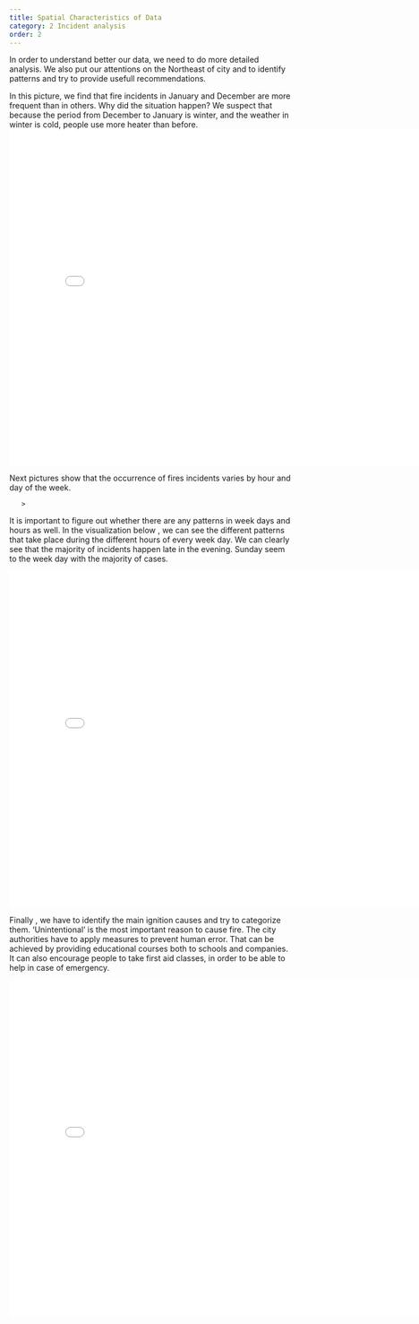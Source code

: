 ```yaml
---
title: Spatial Characteristics of Data
category: 2 Incident analysis
order: 2
---
```


In order to understand better our data, we need to do more detailed analysis. We also put our attentions on the Northeast of city and to identify patterns and try to provide usefull recommendations.

In this picture, we find that fire incidents in January and December are more frequent than in others. Why did the situation happen? We suspect that because the period from December to January is winter, and the weather in winter is cold, people use more heater than before.
<embed 
       type="text/html" 
       src="/images/month_render.html"
       width="800"
       height="600"
       >

Next pictures show that the occurrence of fires incidents varies by hour and day of the week.


       >    

It is important to figure out whether there are any patterns in week days and hours as well. In the visualization below , we can see the different patterns that take place during the different hours of every week day.
We can clearly see that the majority of incidents happen late in the evening. Sunday seem to the week day with the majority of cases.

<embed 
       type="text/html" 
       src="/images/temporal168.html"
       width="800"
       height="600"
       >   


Finally , we have to identify the main ignition causes and try to categorize them. 
‘Unintentional’ is the most important reason to cause fire. The city authorities have to apply measures to prevent human error. That can be achieved by providing educational courses both to schools and companies.
It can also encourage people to take first aid classes, in order to be able to help in case of emergency.

<embed 
       type="text/html" 
       src="/images/render.html"
       width="800"
       height="600"
       >    
       
